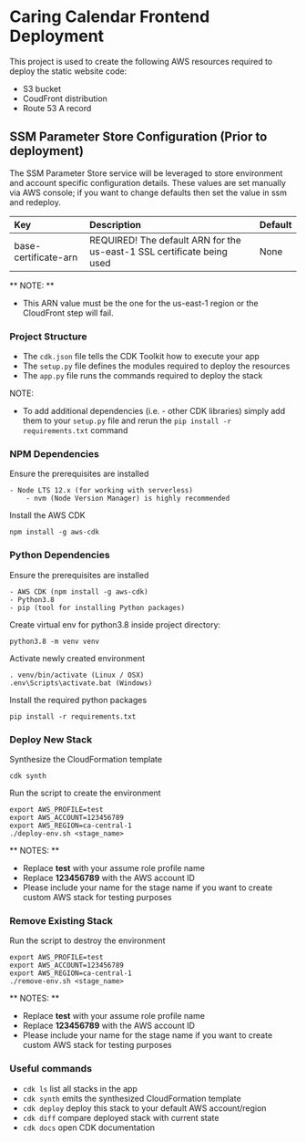 # Caring Calendar Frontend Deployment

This project is used to create the following AWS resources required to deploy
the static website code:

- S3 bucket
- CoudFront distribution
- Route 53 A record

## SSM Parameter Store Configuration (Prior to deployment)

The SSM Parameter Store service will be leveraged to store environment and
account specific configuration details. These values are set manually via AWS
console; if you want to change defaults then set the value in ssm and redeploy.

| Key                  | Description                                                            | Default |
| :------------------- | :--------------------------------------------------------------------- | :------ |
| base-certificate-arn | REQUIRED! The default ARN for the us-east-1 SSL certificate being used | None    |

** NOTE: **

- This ARN value must be the one for the us-east-1 region or the CloudFront step
  will fail.

### Project Structure

- The `cdk.json` file tells the CDK Toolkit how to execute your app
- The `setup.py` file defines the modules required to deploy the resources
- The `app.py` file runs the commands required to deploy the stack

NOTE:

- To add additional dependencies (i.e. - other CDK libraries) simply add them to
  your `setup.py` file and rerun the `pip install -r requirements.txt` command

### NPM Dependencies

Ensure the prerequisites are installed

```
- Node LTS 12.x (for working with serverless)
    - nvm (Node Version Manager) is highly recommended
```

Install the AWS CDK

```
npm install -g aws-cdk
```

### Python Dependencies

Ensure the prerequisites are installed

```
- AWS CDK (npm install -g aws-cdk)
- Python3.8
- pip (tool for installing Python packages)
```

Create virtual env for python3.8 inside project directory:

```
python3.8 -m venv venv
```

Activate newly created environment

```
. venv/bin/activate (Linux / OSX)
.env\Scripts\activate.bat (Windows)
```

Install the required python packages

```
pip install -r requirements.txt
```

### Deploy New Stack

Synthesize the CloudFormation template

```
cdk synth
```

Run the script to create the environment

```
export AWS_PROFILE=test
export AWS_ACCOUNT=123456789
export AWS_REGION=ca-central-1
./deploy-env.sh <stage_name>
```

** NOTES: **

- Replace **test** with your assume role profile name
- Replace **123456789** with the AWS account ID
- Please include your name for the stage name if you want to create custom AWS
  stack for testing purposes

### Remove Existing Stack

Run the script to destroy the environment

```
export AWS_PROFILE=test
export AWS_ACCOUNT=123456789
export AWS_REGION=ca-central-1
./remove-env.sh <stage_name>
```

** NOTES: **

- Replace **test** with your assume role profile name
- Replace **123456789** with the AWS account ID
- Please include your name for the stage name if you want to create custom AWS
  stack for testing purposes

### Useful commands

- `cdk ls` list all stacks in the app
- `cdk synth` emits the synthesized CloudFormation template
- `cdk deploy` deploy this stack to your default AWS account/region
- `cdk diff` compare deployed stack with current state
- `cdk docs` open CDK documentation
